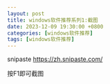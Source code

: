 ```yaml
---
layout: post
title: windows软件推荐系列1:截图
date: 2023-12-09 19:30:00 +0800
categories: [windows软件推荐]
tags: [windows软件推荐]
---
```


snipaste https://zh.snipaste.com/

按F1即可截图